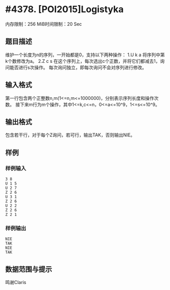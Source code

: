 # #4378. [POI2015]Logistyka

内存限制：256 MiB时间限制：20 Sec

## 题目描述

维护一个长度为n的序列，一开始都是0，支持以下两种操作：
1.U k a 将序列中第k个数修改为a。
2.Z c s 在这个序列上，每次选出c个正数，并将它们都减去1，询问能否进行s次操作。
每次询问独立，即每次询问不会对序列进行修改。

## 输入格式

第一行包含两个正整数n,m(1<=n,m<=1000000)，分别表示序列长度和操作次数。
接下来m行为m个操作，其中1<=k,c<=n，0<=a<=10^9，1<=s<=10^9。

## 输出格式

包含若干行，对于每个Z询问，若可行，输出TAK，否则输出NIE。

## 样例

### 样例输入

    
    3 8
    U 1 5
    U 2 7
    Z 2 6
    U 3 1
    Z 2 6
    U 2 2
    Z 2 6
    Z 2 1
    

### 样例输出

    
    NIE
    TAK
    NIE
    TAK
    

## 数据范围与提示

鸣谢Claris
